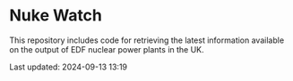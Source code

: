 # Nuke Watch

This repository includes code for retrieving the latest information available on the output of EDF nuclear power plants in the UK.

Last updated: 2024-09-13 13:19